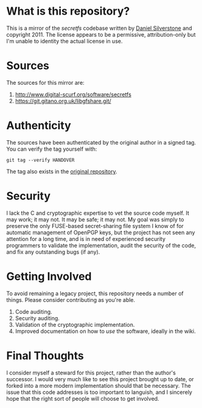 # What is this repository?
This is a mirror of the *secretfs* codebase written by [Daniel
Silverstone][2] and copyright 2011. The license appears to be a
permissive, attribution-only but I'm unable to identity the actual
license in use.

# Sources
The sources for this mirror are:

1. <http://www.digital-scurf.org/software/secretfs>
1. <https://git.gitano.org.uk/libgfshare.git/>

# Authenticity
The sources have been authenticated by the original author in a signed
tag. You can verify the tag yourself with:

    git tag --verify HANDOVER

The tag also exists in the [original repository][3].

# Security
I lack the C and cryptographic expertise to vet the source code myself.
It may work; it may not. It may be safe; it may not. My goal was simply
to preserve the only FUSE-based secret-sharing file system I know of for
automatic management of OpenPGP keys, but the project has not seen any
attention for a long time, and is in need of experienced security
programmers to validate the implementation, audit the security of the
code, and fix any outstanding bugs (if any).

# Getting Involved
To avoid remaining a legacy  project, this repository needs a number of
things. Please consider contributing as you're able.

1. Code auditing.
1. Security auditing.
1. Validation of the cryptographic implementation.
1. Improved documentation on how to *use* the software, ideally in the
   wiki.

# Final Thoughts
I consider myself a steward for this project, rather than the author's
successor. I would very much like to see this project brought up to
date, or forked into a more modern implementation should that be
necessary. The issue that this code addresses is too important to
languish, and I sincerely hope that the right sort of people will choose
to get involved.

[1]: https://github.com/CodeGnome/gfshare-secretfs/blob/master/images/twitter_exchange.png
[2]: https://twitter.com/dsilverstone
[3]: https://git.gitano.org.uk/secretfs.git/tag/?id=HANDOVER
